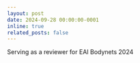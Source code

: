 ```yaml
---
layout: post
date: 2024-09-28 00:00:00-0001
inline: true
related_posts: false
---
```


Serving as a reviewer for EAI Bodynets 2024